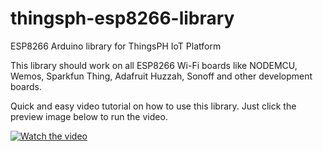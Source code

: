 # thingsph-esp8266-library
 ESP8266 Arduino library for ThingsPH IoT Platform

This library should work on all ESP8266 Wi-Fi boards like NODEMCU, Wemos, Sparkfun Thing, Adafruit Huzzah, Sonoff and other development boards.

Quick and easy video tutorial on how to use this library. Just click the preview image below to run the video.

[![Watch the video](https://img.youtube.com/vi/zVjGo8uyfdg/maxresdefault.jpg)](https://youtu.be/zVjGo8uyfdg)

